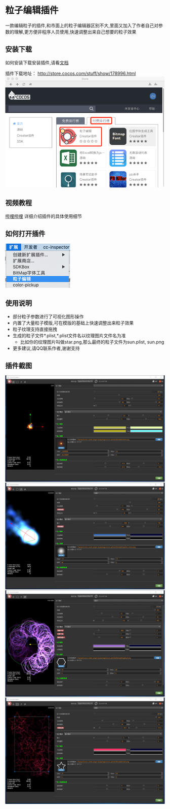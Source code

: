# 粒子编辑插件

一款编辑粒子的插件,和市面上的粒子编辑器区别不大,里面又加入了作者自己对参数的理解,更方便非程序人员使用,快速调整出来自己想要的粒子效果

## 安装下载
如何安装下载安装插件,请看[文档](../commonSense/index.md)

插件下载地址： http://store.cocos.com/stuff/show/178996.html
![](.index_images/894f3f09.png)

## 视频教程
[哔哩哔哩](https://www.bilibili.com/video/av43854514/)
详细介绍插件的具体使用细节

## 如何打开插件
![](open.png)
## 使用说明
- 部分粒子参数进行了可视化图形操作
- 内置了大量粒子模版,可在模版的基础上快速调整出来粒子效果
- 粒子纹理支持直接拖拽
- 生成的粒子文件*.plist,*.plist文件名以纹理图片文件名为准
    - 比如你的纹理图片叫做star.png,那么最终的粒子文件为sun.plist, sun.png
- 更多建议,请QQ联系作者,谢谢支持    

## 插件截图
![](../../assets/particle/1.png)
![](../../assets/particle/2.png)
![](../../assets/particle/3.png)
![](../../assets/particle/4.png)
